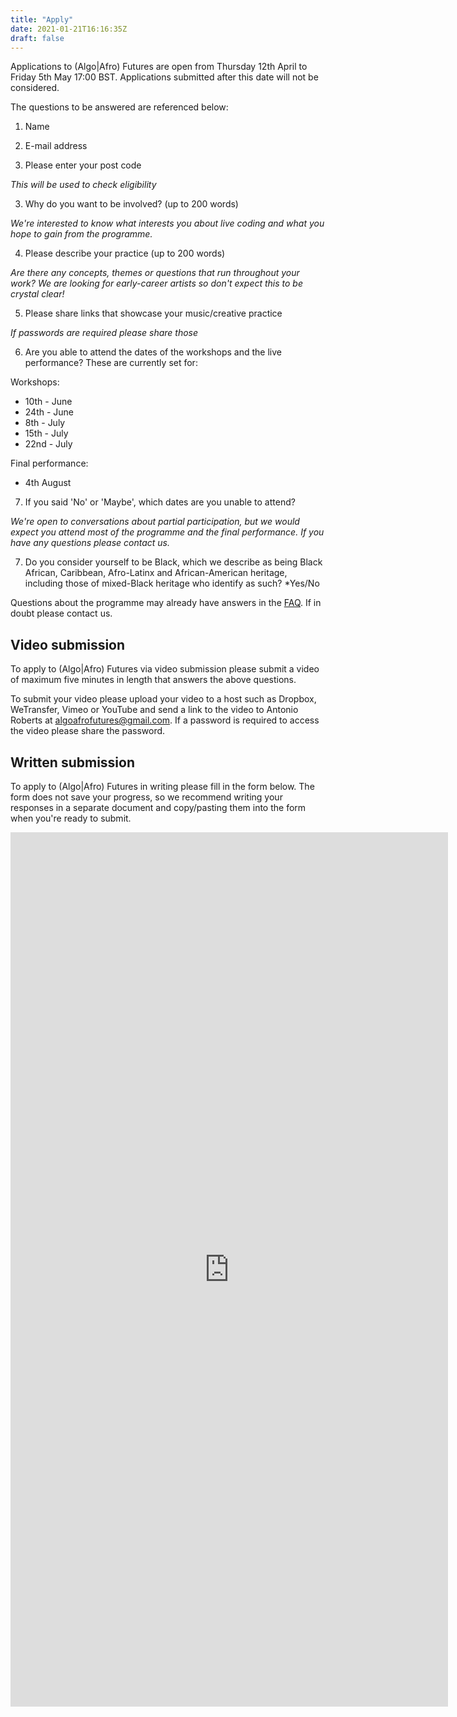 ```yaml
---
title: "Apply"
date: 2021-01-21T16:16:35Z
draft: false
---
```


Applications to (Algo|Afro) Futures are open from Thursday 12th April to Friday 5th May 17:00 BST. Applications submitted after this date will not be considered.

The questions to be answered are referenced below:

1. Name

2. E-mail address

2. Please enter your post code

*This will be used to check eligibility*

3. Why do you want to be involved? (up to 200 words)

*We're interested to know what interests you about live coding and what you hope to gain from the programme.*

4. Please describe your practice (up to 200 words)

*Are there any concepts, themes or questions that run throughout your work? We are looking for early-career artists so don't expect this to be crystal clear!*

5. Please share links that showcase your music/creative practice

*If passwords are required please share those*

6. Are you able to attend the dates of the workshops and the live performance? These are currently set for:

Workshops:

* 10th - June
* 24th - June
* 8th - July
* 15th - July
* 22nd - July

Final performance:

* 4th August

7. If you said 'No' or 'Maybe', which dates are you unable to attend? 

*We're open to conversations about partial participation, but we would expect you attend most of the programme and the final performance. If you have any questions please contact us.*

7. Do you consider yourself to be Black, which we describe as being Black African, Caribbean, Afro-Latinx and African-American heritage, including those of mixed-Black heritage who identify as such?
*Yes/No

Questions about the programme may already have answers in the [FAQ](/faq). If in doubt please contact us.

## Video submission

To apply to (Algo|Afro) Futures via video submission please submit a video of maximum five minutes in length that answers the above questions.

To submit your video please upload your video to a host such as Dropbox, WeTransfer, Vimeo or YouTube and send a link to the video to Antonio Roberts at algoafrofutures@gmail.com. If a password is required to access the video please share the password.

## Written submission

To apply to (Algo|Afro) Futures in writing please fill in the form below. The form does not save your progress, so we recommend writing your responses in a separate document and copy/pasting them into the form when you're ready to submit.

<iframe src="https://docs.google.com/forms/d/e/1FAIpQLSeb-D_rh_QVzdAZdq3PolalcShBkVR9DXafAeyfXLidPKE-hg/viewform?embedded=true" width="700" height="1399" frameborder="0" marginheight="0" marginwidth="0">Loading…</iframe>


